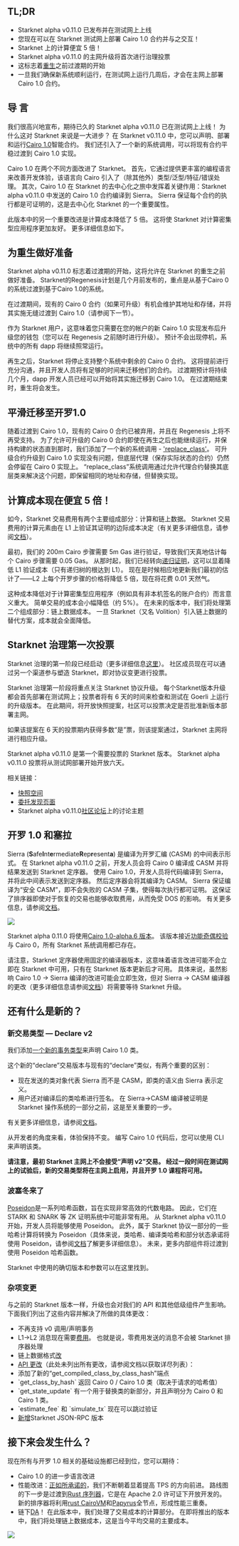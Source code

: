 ## TL;DR

* Starknet alpha v0.11.0 已发布并在测试网上上线
* 您现在可以在 Starknet 测试网上部署 Cairo 1.0 合约并与之交互！
* Starknet 上的计算便宜 5 倍！
* Starknet alpha v0.11.0 的主网升级将首次进行治理投票
* 这标志着[重生](https://medium.com/starkware/starknet-regenesis-the-plan-bd0219843ef4)之前过渡期的开始
* 一旦我们确保新系统顺利运行，在测试网上运行几周后，才会在主网上部署 Cairo 1.0 合约。

## 导 言

我们很高兴地宣布，期待已久的 Starknet alpha v0.11.0 已在测试网上上线！ 为什么这对 Starknet 来说是一大进步？ 在 Starknet v0.11.0 中，您可以声明、部署和运行[Cairo 1.0](https://medium.com/starkware/cairo-1-0-is-here-7e1ac8377038)智能合约。 我们还引入了一个新的系统调用，可以将现有合约平稳过渡到 Cairo 1.0 实现。

Cairo 1.0 在两个不同方面改进了 Starknet。 首先，它通过提供更丰富的编程语言来改善开发体验，该语言向 Cairo 引入了（除其他外）类型/泛型/特征/错误处理。 其次，Cairo 1.0 在 Starknet 的去中心化之旅中发挥着关键作用：Starknet alpha v0.11.0 中发送的 Cairo 1.0 合约编译到 Sierra。 Sierra 保证每个合约的执行都是可证明的，这是去中心化 Starknet 的一个重要属性。

此版本中的另一个重要改进是计算成本降低了 5 倍。 这将使 Starknet 对计算密集型应用程序更加友好。 更多详细信息如下。

## 为重生做好准备

Starknet alpha v0.11.0 标志着过渡期的开始，这将允许在 Starknet 的重生之前做好准备。 Starknet的Regenesis计划是几个月前发布的[](https://medium.com/starkware/starknet-regenesis-the-plan-bd0219843ef4)，重点是从基于Cairo 0的系统过渡到基于Cairo 1.0的系统。

在过渡期间，现有的 Cairo 0 合约（如果可升级）有机会维护其地址和存储，并将其实施无缝过渡到 Cairo 1.0（请参阅下一节）。

作为 Starknet 用户，这意味着您只需要在您的帐户的新 Cairo 1.0 实现发布后升级您的钱包（您可以在 Regenesis 之前随时进行升级）。 预计不会出现停机，系统中的所有 dapp 将继续照常运行。

再生之后，Starknet 将停止支持整个系统中剩余的 Cairo 0 合约。 这将提前进行充分沟通，并且开发人员将有足够的时间来迁移他们的合约。 过渡期预计将持续几个月，dapp 开发人员已经可以开始将其实施迁移到 Cairo 1.0。 在过渡期结束时，重生将会发生。

## 平滑迁移至开罗1.0

随着过渡到 Cairo 1.0，现有的 Cairo 0 合约已被弃用，并且在 Regenesis 上将不再受支持。 为了允许可升级的 Cairo 0 合约即使在再生之后也能继续运行，并保持构建的状态直到那时，我们添加了一个新的系统调用 - ['replace_class'](https://docs.starknet.io/documentation/starknet_versions/upcoming_versions/#replace_class_syscall)。 可升级合约升级到 Cairo 1.0 实现没有问题，但底层代理（保存实际状态的合约）仍然会停留在 Cairo 0 实现上。 “replace_class”系统调用通过允许代理合约替换其底层类来解决这个问题，即保留相同的地址和存储，但替换实现。

## 计算成本现在便宜 5 倍！

如今，Starknet 交易费用有两个主要组成部分：计算和链上数据。 Starknet 交易费用的计算元素由在 L1 上验证其证明的边际成本决定（有关更多详细信息，请参阅[文档](https://docs.starknet.io/documentation/architecture_and_concepts/Fees/fee-mechanism/)）。

最初，我们的 200m Cairo 步骤需要 5m Gas 进行验证，导致我们天真地估计每个 Cairo 步骤需要 0.05 Gas。 从那时起，我们已经转向[递归证明](https://medium.com/starkware/recursive-starks-78f8dd401025)，这可以显着降低 L1 验证成本（只有递归树的根达到 L1）。 现在是时候相应地更新我们最初的估计了——L2 上每个开罗步骤的价格将降低 5 倍，现在将花费 0.01 天然气。

这种成本降低对于计算密集型应用程序（例如具有非本机签名的账户合约）而言意义重大。 简单交易的成本会小幅降低（约 5%）。 在未来的版本中，我们将处理第二个组成部分：链上数据成本。 一旦 Starknet（又名 Volition）引入链上数据的替代方案，成本就会全面降低。

## Starknet 治理第一次投票

Starknet 治理的第一阶段已经启动（更多详细信息[这里](https://medium.com/starknet-foundation/starknets-governance-first-phase-4614c7566f40)）。 社区成员现在可以通过另一个渠道参与塑造 Starknet，即对协议变更进行投票。

Starknet 治理第一阶段将重点关注 Starknet 协议升级。 每个Starknet版本升级都会首先部署在测试网上；投票者将有 6 天的时间来检查和测试在 Goerli 上运行的升级版本。 在此期间，将开放快照提案，社区可以投票决定是否批准新版本部署主网。

如果该提案在 6 天的投票期内获得多数“是”票，则该提案通过，Starknet 主网将进行相应升级。

Starknet alpha v0.11.0 是第一个需要投票的 Starknet 版本。 Starknet alpha v0.11.0 投票将从测试网部署开始开放六天。

相关链接：

* [快照空间](https://snapshot.org/#/starknet.eth/proposal/0x00889bc468509610e516e8602f00b21ca8c32466dd4f0140eca38becb7f40bef)
* [委托发现页面](https://delegate.starknet.io/)
* Starknet alpha v0.11.0[社区论坛](https://community.starknet.io/t/proposal-starknet-alpha-v0-11-0/50334)上的讨论主题

## 开罗 1.0 和塞拉

Sierra (**S**afe**I**nt**e**rmediate**R**ep**r**esent**a**) 是编译为开罗汇编 (CASM) 的中间表示形式。 在 Starknet alpha v0.11.0 之前，开发人员会将 Cairo 0 编译成 CASM 并将结果发送到 Starknet 定序器。 使用 Cairo 1.0，开发人员将代码编译到 Sierra，并将此中间表示发送到定序器。 然后定序器会将其编译为 CASM。 Sierra 保证编译为“安全 CASM”，即不会失败的 CASM 子集，使得每次执行都可证明。 这保证了排序器即使对于恢复的交易也能够收取费用，从而免受 DOS 的影响。 有关更多信息，请参阅[文档](https://docs.starknet.io/documentation/architecture_and_concepts/Contracts/cairo-1-and-sierra/)。

![](https://miro.medium.com/v2/resize:fit:1400/0*KsAwaJTIsOuCsJIe)

Starknet alpha 0.11.0 将使用[Cairo 1.0-alpha.6 版本](https://github.com/starkware-libs/cairo/releases/tag/v1.0.0-alpha.6)。 该版本接近[功能奇偶校验](https://github.com/starkware-libs/cairo/blob/main/docs/FEATURE_PARITY.md)与 Cairo 0，所有 Starknet 系统调用都已存在。

请注意，Starknet 定序器使用固定的编译器版本，这意味着语言改进可能不会立即在 Starknet 中可用，只有在 Starknet 版本更新后才可用。 具体来说，虽然影响 Cairo 1.0 → Sierra 编译的改进可能会立即生效，但对 Sierra → CASM 编译器的更改（更多详细信息请参阅[文档](https://docs.starknet.io/documentation/architecture_and_concepts/Contracts/cairo-1-and-sierra/)）将需要等待 Starknet 升级。

## 还有什么是新的？

### 新交易类型 — Declare v2

我们添加[一个新的事务类型](https://docs.starknet.io/documentation/architecture_and_concepts/Blocks/transactions/#declare_v2_cairo_1_0)来声明 Cairo 1.0 类。

这个新的“declare”交易版本与现有的“declare”类似，有两个重要的区别：

* 现在发送的类对象代表 Sierra 而不是 CASM，即类的语义由 Sierra 表示定义。
* 用户还对编译后的类哈希进行签名。 在 Sierra→CASM 编译被证明是 Starknet 操作系统的一部分之前，这是至关重要的一步。

有关更多详细信息，请参阅[文档](https://docs.starknet.io/documentation/starknet_versions/upcoming_versions/#what_to_expect)。

从开发者的角度来看，体验保持不变。 编写 Cairo 1.0 代码后，您可以使用 CLI 来声明该类。

**请注意，最初 Starknet 主网上不会接受“声明 v2”交易。 经过一段时间在测试网上的试验后，新的交易类型将在主网上启用，并且开罗 1.0 课程将可用。**

### 波塞冬来了

[Poseidon](https://www.poseidon-hash.info/)是一系列哈希函数，旨在实现非常高效的代数电路。 因此，它们在 STARK 和 SNARK 等 ZK 证明系统中可能非常有用。 从 Starknet alpha v0.11.0 开始，开发人员将能够使用 Poseidon。 此外，属于 Starknet 协议一部分的一些哈希计算将转换为 Poseidon（具体来说，类哈希、编译类哈希和部分状态承诺将使用 Poseidon，请参阅[文档](https://docs.starknet.io/documentation/starknet_versions/upcoming_versions/#poseidon_hash)了解更多详细信息）。 未来，更多内部组件将过渡到使用 Poseidon 哈希函数。

Starknet 中使用的确切版本和参数可以在这里找到[](https://docs.starknet.io/documentation/architecture_and_concepts/Hashing/hash-functions/#poseidon_hash)。

### 杂项变更

与之前的 Starknet 版本一样，升级也会对我们的 API 和其他低级组件产生影响。 下面我们列出了这些内容并解决了所做的具体更改：

* 不再支持 v0 调用/声明事务
* L1→L2 消息现在需要[费用](https://docs.starknet.io/documentation/architecture_and_concepts/L1-L2_Communication/messaging-mechanism/#l1-l2_message_fees)。 也就是说，零费用发送的消息不会被 Starknet 排序器处理
* 链上数据格式[改](https://docs.starknet.io/documentation/architecture_and_concepts/Data_Availability/on-chain-data/#on_chain_data_post_v0_11_0)
* [API 更改](https://docs.starknet.io/documentation/starknet_versions/upcoming_versions/#api_changes)（此处未列出所有更改，请参阅文档以获取详尽列表）：
* 添加了新的“get_compiled_class_by_class_hash”端点
* \`get_class_by_hash\` 返回 Cairo 0 / Cairo 1.0 类（取决于请求的哈希值）
* \`get_state_update\` 有一个用于替换类的新部分，并且声明分为 Cairo 0 和 Cairo 1 类。
* \`estimate_fee\` 和 \`simulate_tx\` 现在可以跳过验证
* [新增](https://github.com/starkware-libs/starknet-specs/releases/tag/v0.3.0-rc1)Starknet JSON-RPC 版本

## 接下来会发生什么？

现在所有与开罗 1.0 相关的基础设施都已经到位，您可以期待：

* Cairo 1.0 的进一步语言改进
* 性能改进：[正如所承诺的](https://medium.com/starkware/starknet-performance-roadmap-bb7aae14c7de)，我们不断朝着显着提高 TPS 的方向前进。 路线图的下一步是过渡到[Rust 序列器](https://github.com/starkware-libs/blockifier)，它是在 Apache 2.0 许可证下开放开发的。 新的排序器将利用[rust CairoVM](https://github.com/lambdaclass/cairo-rs)和[Papyrus](https://github.com/starkware-libs/papyrus)全节点，形成性能三重奏。
* 链下[DA](https://docs.starknet.io/documentation/architecture_and_concepts/Data_Availability/on-chain-data/)！ 在此版本中，我们处理了交易成本的计算部分。 在即将推出的版本中，我们将处理链上数据成本，这是当今平均交易的主要成本。

![](/assets/starknet-alpha-v0.11.0-diagram.png)